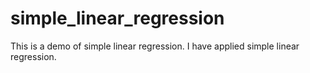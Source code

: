 # simple_linear_regression
This is a demo of simple linear regression. I have applied simple linear regression. 

